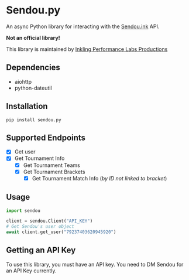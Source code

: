 # Sendou.py

An async Python library for interacting with the [Sendou.ink](https://sendou.ink) API.

**Not an official library!**

This library is maintained by [Inkling Performance Labs Productions](https://github.com/iplsplatoon)

## Dependencies
- aiohttp
- python-dateutil

## Installation
`pip install sendou.py`

## Supported Endpoints
- [x] Get user
- [x] Get Tournament Info
  - [x] Get Tournament Teams
  - [X] Get Tournament Brackets
    - [x] Get Tournament Match Info (*by ID not linked to bracket*)

## Usage
```python
import sendou

client = sendou.Client("API_KEY")
# Get Sendou's user object
await client.get_user("79237403620945920")
```

## Getting an API Key
To use this library, you must have an API key. You need to DM Sendou for an API Key currently.
